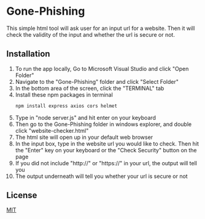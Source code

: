 # Gone-Phishing

This simple html tool will ask user for an input url for a website. Then it will check the validity of the input and whether the url is secure or not.

## Installation

1. To run the app locally, Go to Microsoft Visual Studio and click "Open Folder"
2. Navigate to the "Gone-Phishing" folder and click "Select Folder"
3. In the bottom area of the screen, click the "TERMINAL" tab
4. Install these npm packages in terminal
   ```bash
   npm install express axios cors helmet
   ```
5. Type in "node server.js" and hit enter on your keyboard
6. Then go to the Gone-Phishing folder in windows explorer, and double click "website-checker.html"
7. The html site will open up in your default web browser
8. In the input box, type in the website url you would like to check. Then hit the "Enter" key on your keyboard or the "Check Security" button on the page
9. If you did not include "http://" or "https://" in your url, the output will tell you
10. The output underneath will tell you whether your url is secure or not

## License

[MIT](https://choosealicense.com/licenses/mit/)
